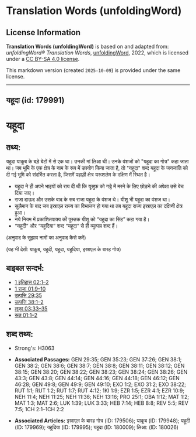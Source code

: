 # Translation Words (unfoldingWord)

## License Information

**Translation Words (unfoldingWord)** is based on and adapted from: _unfoldingWord® Translation Words_, [unfoldingWord](https://unfoldingword.org/utw), 2022, which is licensed under a [CC BY-SA 4.0 license](https://creativecommons.org/licenses/by-sa/4.0/legalcode.en).

This markdown version (created `2025-10-09`) is provided under the same license.



--------------------------------

## यहूदा (id: 179991)

यहूदा
=====

तथ्य:
-----

यहूदा याकूब के बड़े बेटों में से एक था। उनकी मां लिआ थी। उनके वंशजों को "यहूदा का गोत्र" कहा जाता था। जब भूमि के एक क्षेत्र के नाम के रूप में उपयोग किया जाता है, तो "यहूदा" शब्द यहूदा के जनजाति को दी गई भूमि को संदर्भित करता है, जिसमें पहाड़ी क्षेत्र यरूशलेम के दक्षिण में स्थित है।

* यहूदा ने ही अपने भाइयों को राय दी थी कि यूसुफ को गड्ढे में मरने के लिए छोड़ने की अपेक्षा उसे बेच दिया जाए।
* राजा दाऊद और उसके बाद के सब राजा यहूदा के वंशज थे। यीशु भी यहूदा का वंशज था।
* सुलैमान के बाद जब इस्राएल राज्य का विभाजन हो गया था तब यहूदा राज्य इस्राएल का दक्षिणी क्षेत्र हुआ।
* नये नियम में प्रकाशितवाक्य की पुस्तक यीशु को “यहूदा का सिंह” कहा गया है।
* “यहूदी” और “यहूदिया” शब्द “यहूदा” से ही व्युत्पन्न शब्द हैं।

(अनुवाद के सुझाव नामों का अनुवाद कैसे करें)

(यह भी देखें: याकूब, यहूदी, यहूदा, यहूदिया, इस्राएल के बारह गोत्र)

बाइबल सन्दर्भ:
--------------

* [1 इतिहास 02:1–2](https://ref.ly/1Chr0:0)
* [1 राजा 01:9–10](https://ref.ly/1Kgs0:0)
* [उत्पत्ति 29:35](https://ref.ly/Gen29:35)
* [उत्पत्ति 38:1–2](https://ref.ly/Gen38:1-Gen38:2)
* [लूका 03:33–35](https://ref.ly/Luke3:33-Luke3:35)
* [रूत 01:1–2](https://ref.ly/Ruth1:1-Ruth1:2)

शब्द तथ्य:
----------

* Strong's: H3063

* **Associated Passages:** GEN 29:35; GEN 35:23; GEN 37:26; GEN 38:1; GEN 38:2; GEN 38:6; GEN 38:7; GEN 38:8; GEN 38:11; GEN 38:12; GEN 38:15; GEN 38:20; GEN 38:22; GEN 38:23; GEN 38:24; GEN 38:26; GEN 43:3; GEN 43:8; GEN 44:14; GEN 44:16; GEN 44:18; GEN 46:12; GEN 46:28; GEN 49:8; GEN 49:9; GEN 49:10; EXO 1:2; EXO 31:2; EXO 38:22; RUT 1:1; RUT 1:2; RUT 1:7; RUT 4:12; 1KI 1:9; EZR 1:5; EZR 4:1; EZR 10:9; NEH 11:4; NEH 11:25; NEH 11:36; NEH 13:16; PRO 25:1; OBA 1:12; MAT 1:2; MAT 1:3; MAT 2:6; LUK 1:39; LUK 3:33; HEB 7:14; HEB 8:8; REV 5:5; REV 7:5; 1CH 2:1–1CH 2:2
* **Associated Articles:** इस्राएल के बारह गोत्र (ID: 179506); याकूब (ID: 179948); यहूदी (ID: 179969); यहूदिया (ID: 179995); यहूदा (ID: 180009); लिआ: (ID: 180026)


